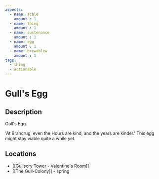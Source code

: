 ```yaml
---
aspects: 
  - name: scale
    amount : 1
  - name: thing
    amount : 1
  - name: sustenance
    amount : 1
  - name: egg
    amount : 1
  - name: brewablew
    amount : 1
tags:
  - thing
  - actionable
---
```


# Gull's Egg

## Description
Gull's Egg

'At Brancrug, even the Hours are kind, and the years are kinder.' This egg might stay viable quite a while yet.
## Locations
- [[Gullscry Tower - Valentine's Room]] 
- [[The Gull-Colony]] - spring